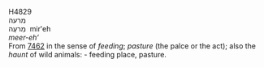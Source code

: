 <body>
  <p>H4829<br>  מרעה  <br> מִרעֶה  ‎  mir‛eh  <br><i>meer-eh‘ </i><br>From <a href="h7462.htm">7462</a> in the sense of <i>feeding</i>; <i>pasture</i> (the palce or the act); also the <i>haunt</i> of wild animals: - feeding place, pasture.<br></p>
 </body>